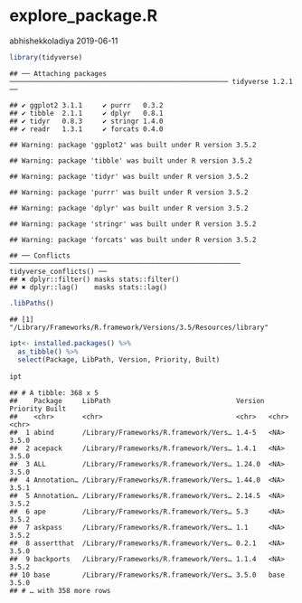 explore\_package.R
================
abhishekkoladiya
2019-06-11

``` r
library(tidyverse)
```

    ## ── Attaching packages ────────────────────────────────────────────────────── tidyverse 1.2.1 ──

    ## ✔ ggplot2 3.1.1     ✔ purrr   0.3.2
    ## ✔ tibble  2.1.1     ✔ dplyr   0.8.1
    ## ✔ tidyr   0.8.3     ✔ stringr 1.4.0
    ## ✔ readr   1.3.1     ✔ forcats 0.4.0

    ## Warning: package 'ggplot2' was built under R version 3.5.2

    ## Warning: package 'tibble' was built under R version 3.5.2

    ## Warning: package 'tidyr' was built under R version 3.5.2

    ## Warning: package 'purrr' was built under R version 3.5.2

    ## Warning: package 'dplyr' was built under R version 3.5.2

    ## Warning: package 'stringr' was built under R version 3.5.2

    ## Warning: package 'forcats' was built under R version 3.5.2

    ## ── Conflicts ───────────────────────────────────────────────────────── tidyverse_conflicts() ──
    ## ✖ dplyr::filter() masks stats::filter()
    ## ✖ dplyr::lag()    masks stats::lag()

``` r
.libPaths()
```

    ## [1] "/Library/Frameworks/R.framework/Versions/3.5/Resources/library"

``` r
ipt<- installed.packages() %>%
  as_tibble() %>%
  select(Package, LibPath, Version, Priority, Built)
         
ipt
```

    ## # A tibble: 368 x 5
    ##    Package     LibPath                               Version Priority Built
    ##    <chr>       <chr>                                 <chr>   <chr>    <chr>
    ##  1 abind       /Library/Frameworks/R.framework/Vers… 1.4-5   <NA>     3.5.0
    ##  2 acepack     /Library/Frameworks/R.framework/Vers… 1.4.1   <NA>     3.5.0
    ##  3 ALL         /Library/Frameworks/R.framework/Vers… 1.24.0  <NA>     3.5.0
    ##  4 Annotation… /Library/Frameworks/R.framework/Vers… 1.44.0  <NA>     3.5.1
    ##  5 Annotation… /Library/Frameworks/R.framework/Vers… 2.14.5  <NA>     3.5.2
    ##  6 ape         /Library/Frameworks/R.framework/Vers… 5.3     <NA>     3.5.2
    ##  7 askpass     /Library/Frameworks/R.framework/Vers… 1.1     <NA>     3.5.2
    ##  8 assertthat  /Library/Frameworks/R.framework/Vers… 0.2.1   <NA>     3.5.0
    ##  9 backports   /Library/Frameworks/R.framework/Vers… 1.1.4   <NA>     3.5.2
    ## 10 base        /Library/Frameworks/R.framework/Vers… 3.5.0   base     3.5.0
    ## # … with 358 more rows
